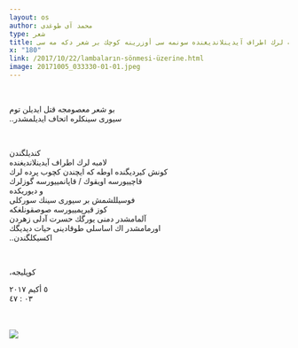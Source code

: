 ```yaml
---
layout: os
author: محمد آی طوغدی
type: شعر
title: لامبه لرك اطراف آیدینلاندیغنده سونمه سی أوزرینه كوچك بر شعر دكه مه سی
x: "180"
link: /2017/10/22/lambaların-sönmesi-üzerine.html
image: 20171005_033330-01-01.jpeg
---
```

<br/>


بو شعر معصومجه قتل ایدیلن توم    
..سیوری سینكلره اتحاف ایدیلمشدر   

<br/>

كندیلگندن   
لامبه لرك اطراف آیدینلاندیغنده   
كونش كیردیگنده اوطه كه ایچندن كچوب پرده لرك  
قاچییورسه اویقوك / قاپانمییورسه گوزلرك  
و دیوریكده    
فوسیللشمش بر سیوری سینك سوركلی  
كوز قیرپمییورسه صوصقونلغكه    
آلمامشدر دمنی یورگك حسرت آدلی زهردن  
اورمامشدر اك اساسلی طوقادینی حیات دیدیگك    
..اكسیكلگندن  

<br/>

،كوپلیجه  

۲۰۱۷ ٥ أكیم  
٠٣ : ٤٧

<br/>
<br/>

<img src="http://ceriha.com/images/20171005_033330-01-01.jpeg" class="img-responsive" class="img-thumbnail">

<br/>
<br/>
